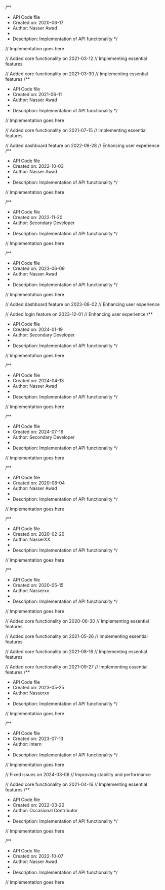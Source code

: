 /**
 * API Code file
 * Created on: 2020-06-17
 * Author: Nasser Awad
 *
 * Description: Implementation of API functionality
 */
 
// Implementation goes here


// Added core functionality on 2021-03-12
// Implementing essential features

// Added core functionality on 2021-03-30
// Implementing essential features
/**
 * API Code file
 * Created on: 2021-06-11
 * Author: Nasser Awad
 *
 * Description: Implementation of API functionality
 */
 
// Implementation goes here


// Added core functionality on 2021-07-15
// Implementing essential features

// Added dashboard feature on 2022-09-28
// Enhancing user experience
/**
 * API Code file
 * Created on: 2022-10-03
 * Author: Nasser Awad
 *
 * Description: Implementation of API functionality
 */
 
// Implementation goes here

/**
 * API Code file
 * Created on: 2022-11-20
 * Author: Secondary Developer
 *
 * Description: Implementation of API functionality
 */
 
// Implementation goes here

/**
 * API Code file
 * Created on: 2023-06-09
 * Author: Nasser Awad
 *
 * Description: Implementation of API functionality
 */
 
// Implementation goes here


// Added dashboard feature on 2023-08-02
// Enhancing user experience

// Added login feature on 2023-12-01
// Enhancing user experience
/**
 * API Code file
 * Created on: 2024-01-19
 * Author: Secondary Developer
 *
 * Description: Implementation of API functionality
 */
 
// Implementation goes here

/**
 * API Code file
 * Created on: 2024-04-13
 * Author: Nasser Awad
 *
 * Description: Implementation of API functionality
 */
 
// Implementation goes here

/**
 * API Code file
 * Created on: 2024-07-16
 * Author: Secondary Developer
 *
 * Description: Implementation of API functionality
 */
 
// Implementation goes here

/**
 * API Code file
 * Created on: 2020-08-04
 * Author: Nasser Awad
 *
 * Description: Implementation of API functionality
 */
 
// Implementation goes here

/**
 * API Code file
 * Created on: 2020-02-20
 * Author: NasserXX
 *
 * Description: Implementation of API functionality
 */
 
// Implementation goes here

/**
 * API Code file
 * Created on: 2020-05-15
 * Author: Nasserxx
 *
 * Description: Implementation of API functionality
 */
 
// Implementation goes here


// Added core functionality on 2020-06-30
// Implementing essential features

// Added core functionality on 2021-05-26
// Implementing essential features

// Added core functionality on 2021-08-16
// Implementing essential features

// Added core functionality on 2021-09-27
// Implementing essential features
/**
 * API Code file
 * Created on: 2023-05-25
 * Author: Nasserxx
 *
 * Description: Implementation of API functionality
 */
 
// Implementation goes here

/**
 * API Code file
 * Created on: 2023-07-13
 * Author: Intern
 *
 * Description: Implementation of API functionality
 */
 
// Implementation goes here


// Fixed issues on 2024-03-06
// Improving stability and performance

// Added core functionality on 2021-04-16
// Implementing essential features
/**
 * API Code file
 * Created on: 2022-03-20
 * Author: Occasional Contributor
 *
 * Description: Implementation of API functionality
 */
 
// Implementation goes here

/**
 * API Code file
 * Created on: 2022-10-07
 * Author: Nasser Awad
 *
 * Description: Implementation of API functionality
 */
 
// Implementation goes here

